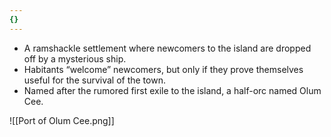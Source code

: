 ```yaml
---
{}
---
```

 - A ramshackle settlement where newcomers to the island are dropped off by a mysterious ship. 
- Habitants “welcome” newcomers, but only if they prove themselves useful for the survival of the town. 
- Named after the rumored first exile to the island, a half-orc named Olum Cee. 

![[Port of Olum Cee.png]]